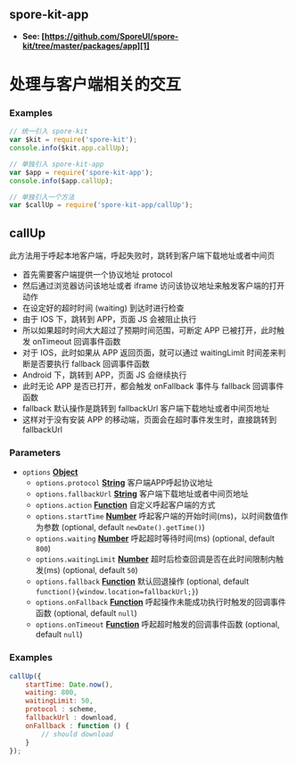 <!-- Generated by documentation.js. Update this documentation by updating the source code. -->

## spore-kit-app

-   **See: [https://github.com/SporeUI/spore-kit/tree/master/packages/app][1]**

# 处理与客户端相关的交互

### Examples

```javascript
// 统一引入 spore-kit
var $kit = require('spore-kit');
console.info($kit.app.callUp);

// 单独引入 spore-kit-app
var $app = require('spore-kit-app');
console.info($app.callUp);

// 单独引入一个方法
var $callUp = require('spore-kit-app/callUp');
```

## callUp

此方法用于呼起本地客户端，呼起失败时，跳转到客户端下载地址或者中间页

-   首先需要客户端提供一个协议地址 protocol
-   然后通过浏览器访问该地址或者 iframe 访问该协议地址来触发客户端的打开动作
-   在设定好的超时时间 (waiting) 到达时进行检查
-   由于 IOS 下，跳转到 APP，页面 JS 会被阻止执行
-   所以如果超时时间大大超过了预期时间范围，可断定 APP 已被打开，此时触发 onTimeout 回调事件函数
-   对于 IOS，此时如果从 APP 返回页面，就可以通过 waitingLimit 时间差来判断是否要执行 fallback 回调事件函数
-   Android 下，跳转到 APP，页面 JS 会继续执行
-   此时无论 APP 是否已打开，都会触发 onFallback 事件与 fallback 回调事件函数
-   fallback 默认操作是跳转到 fallbackUrl 客户端下载地址或者中间页地址
-   这样对于没有安装 APP 的移动端，页面会在超时事件发生时，直接跳转到 fallbackUrl

### Parameters

-   `options` **[Object][2]** 
    -   `options.protocol` **[String][3]** 客户端APP呼起协议地址
    -   `options.fallbackUrl` **[String][3]** 客户端下载地址或者中间页地址
    -   `options.action` **[Function][4]** 自定义呼起客户端的方式
    -   `options.startTime` **[Number][5]** 呼起客户端的开始时间(ms)，以时间数值作为参数 (optional, default `newDate().getTime()`)
    -   `options.waiting` **[Number][5]** 呼起超时等待时间(ms) (optional, default `800`)
    -   `options.waitingLimit` **[Number][5]** 超时后检查回调是否在此时间限制内触发(ms) (optional, default `50`)
    -   `options.fallback` **[Function][4]** 默认回退操作 (optional, default `function(){window.location=fallbackUrl;}`)
    -   `options.onFallback` **[Function][4]** 呼起操作未能成功执行时触发的回调事件函数 (optional, default `null`)
    -   `options.onTimeout` **[Function][4]** 呼起超时触发的回调事件函数 (optional, default `null`)

### Examples

```javascript
callUp({
	startTime: Date.now(),
	waiting: 800,
	waitingLimit: 50,
	protocol : scheme,
	fallbackUrl : download,
	onFallback : function () {
		// should download
	}
});
```

[1]: https://github.com/SporeUI/spore-kit/tree/master/packages/app

[2]: https://developer.mozilla.org/docs/Web/JavaScript/Reference/Global_Objects/Object

[3]: https://developer.mozilla.org/docs/Web/JavaScript/Reference/Global_Objects/String

[4]: https://developer.mozilla.org/docs/Web/JavaScript/Reference/Statements/function

[5]: https://developer.mozilla.org/docs/Web/JavaScript/Reference/Global_Objects/Number
